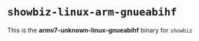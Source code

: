 # `showbiz-linux-arm-gnueabihf`

This is the **armv7-unknown-linux-gnueabihf** binary for `showbiz`
